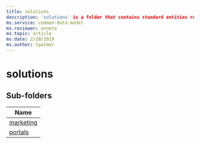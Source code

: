 ```yaml
---
title: solutions
description: 'solutions' is a folder that contains standard entities related to the Common Data Model.
ms.service: common-data-model
ms.reviewer: anneta
ms.topic: article
ms.date: 2/20/2019
ms.author: tpalmer
---
```


# solutions


## Sub-folders

|Name|
|---|
|[marketing](marketing/overview.md)|
|[portals](portals/overview.md)|




